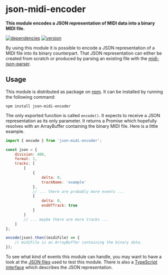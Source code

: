 # json-midi-encoder

**This module encodes a JSON representation of MIDI data into a binary MIDI file.**

[![dependencies](https://img.shields.io/david/chrisguttandin/json-midi-encoder.svg?style=flat-square)](https://www.npmjs.com/package/json-midi-encoder)
[![version](https://img.shields.io/npm/v/json-midi-encoder.svg?style=flat-square)](https://www.npmjs.com/package/json-midi-encoder)

By using this module it is possible to encode a JSON representation of a MIDI file into its binary
counterpart. That JSON representation can either be created from scratch or produced by parsing an
existing file with the [midi-json-parser](https://github.com/chrisguttandin/midi-json-parser).

## Usage

This module is distributed as package on [npm](https://www.npmjs.com/package/json-midi-encoder). It
can be installed by running the following command:

```shell
npm install json-midi-encoder
```

The only exported function is called `encode()`. It expects to receive a JSON representation as its
only parameter. It returns a Promise which hopefully resolves with an ArrayBuffer containing the
binary MIDI file. Here is a little example.

```js
import { encode } from 'json-midi-encoder';

const json = {
    division: 480,
    format: 1,
    tracks: [
        [
            {
                delta: 0,
                trackName: 'example'
            },
            // ... there are probably more events ...
            {
                delta: 0,
                endOfTrack: true
            }
        ]
        // ... maybe there are more tracks ...
    ]
};

encode(json).then((midiFile) => {
    // midiFile is an ArrayBuffer containing the binary data.
});
```

To see what kind of events this module can handle, you may want to have a look at the
[JSON files](https://github.com/chrisguttandin/json-midi-encoder/tree/master/test/fixtures) used
to test this module. There is also a
[TypeScript interface](https://github.com/chrisguttandin/midi-json-parser-worker/blob/master/src/interfaces/midi-file.ts)
which describes the JSON representation.
